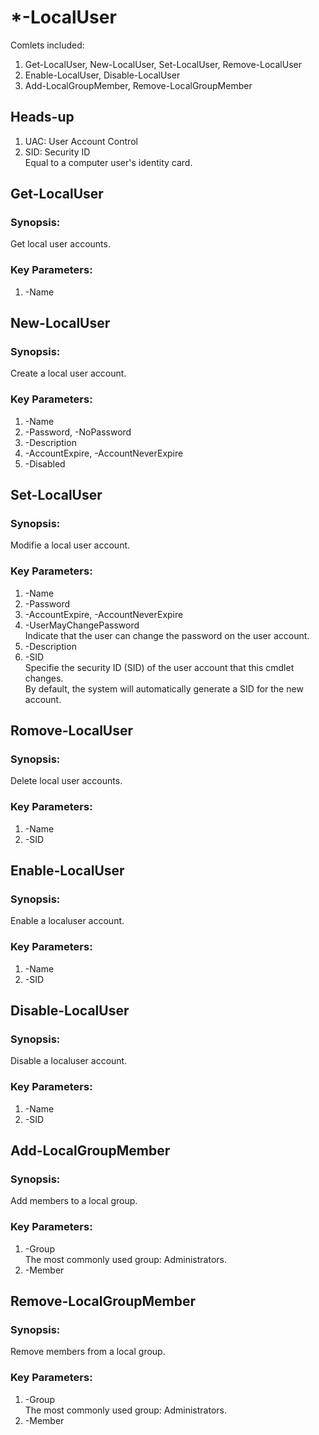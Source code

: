 # *-LocalUser  

Comlets included:   
1. Get-LocalUser, New-LocalUser, Set-LocalUser, Remove-LocalUser  
2. Enable-LocalUser, Disable-LocalUser  
3. Add-LocalGroupMember, Remove-LocalGroupMember   
				  
## Heads-up  

1. UAC: User Account Control  
2. SID: Security ID  
        Equal to a computer user's identity card.  

## Get-LocalUser  

### Synopsis:  
Get local user accounts.  

### Key Parameters:
1. -Name  


## New-LocalUser  

### Synopsis:  
Create a local user account.  

### Key Parameters:
1. -Name  
2. -Password, -NoPassword  
3. -Description  
4. -AccountExpire, -AccountNeverExpire  
5. -Disabled


## Set-LocalUser  

### Synopsis:  
Modifie a local user account.  

### Key Parameters:
1. -Name  
2. -Password  
3. -AccountExpire, -AccountNeverExpire  
4. -UserMayChangePassword  
   Indicate that the user can change the password on the user account.
5. -Description  
6. -SID  
   Specifie the security ID (SID) of the user account that this cmdlet changes.  
   By default, the system will automatically generate a SID for the new account.  

## Romove-LocalUser  

### Synopsis:  
Delete local user accounts.  

### Key Parameters:
1. -Name  
2. -SID  



## Enable-LocalUser  

### Synopsis:  
Enable a localuser account.  

### Key Parameters:
1. -Name  
2. -SID  


## Disable-LocalUser  

### Synopsis:  
Disable a localuser account.  

### Key Parameters:
1. -Name  
2. -SID  



## Add-LocalGroupMember  

### Synopsis:  
Add members to a local group.  

### Key Parameters:
1. -Group  
   The most commonly used group: Administrators.  
2. -Member    


## Remove-LocalGroupMember  

### Synopsis:  
Remove members from a local group.  

### Key Parameters:
1. -Group  
   The most commonly used group: Administrators.  
2. -Member 